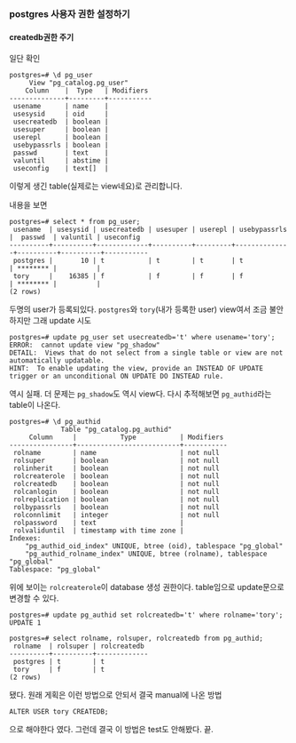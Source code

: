 ### postgres 사용자 권한 설정하기
#### createdb권한 주기

일단 확인
```
postgres=# \d pg_user
     View "pg_catalog.pg_user"
    Column    |  Type   | Modifiers 
--------------+---------+-----------
 usename      | name    | 
 usesysid     | oid     | 
 usecreatedb  | boolean | 
 usesuper     | boolean | 
 userepl      | boolean | 
 usebypassrls | boolean | 
 passwd       | text    | 
 valuntil     | abstime | 
 useconfig    | text[]  | 
```
이렇게 생긴 table(실제로는 view네요)로 관리합니다.

내용을 보면

```
postgres=# select * from pg_user;
 usename  | usesysid | usecreatedb | usesuper | userepl | usebypassrls |  passwd  | valuntil | useconfig 
----------+----------+-------------+----------+---------+--------------+----------+----------+-----------
 postgres |       10 | t           | t        | t       | t            | ******** |          | 
 tory     |    16385 | f           | f        | f       | f            | ******** |          | 
(2 rows)
```
두명의 user가 등록되있다. `postgres`와 `tory`(내가 등록한 user) 
view여서 조금 불안하지만 그래 update 시도
```
postgres=# update pg_user set usecreatedb='t' where usename='tory';
ERROR:  cannot update view "pg_shadow"
DETAIL:  Views that do not select from a single table or view are not automatically updatable.
HINT:  To enable updating the view, provide an INSTEAD OF UPDATE trigger or an unconditional ON UPDATE DO INSTEAD rule.

```
역시 실패. 더 문제는 `pg_shadow`도 역시 view다. 다시 추적해보면 `pg_authid`라는 table이 나온다.
```
postgres=# \d pg_authid
             Table "pg_catalog.pg_authid"
     Column     |           Type           | Modifiers 
----------------+--------------------------+-----------
 rolname        | name                     | not null
 rolsuper       | boolean                  | not null
 rolinherit     | boolean                  | not null
 rolcreaterole  | boolean                  | not null
 rolcreatedb    | boolean                  | not null
 rolcanlogin    | boolean                  | not null
 rolreplication | boolean                  | not null
 rolbypassrls   | boolean                  | not null
 rolconnlimit   | integer                  | not null
 rolpassword    | text                     | 
 rolvaliduntil  | timestamp with time zone | 
Indexes:
    "pg_authid_oid_index" UNIQUE, btree (oid), tablespace "pg_global"
    "pg_authid_rolname_index" UNIQUE, btree (rolname), tablespace "pg_global"
Tablespace: "pg_global"
```
위에 보이는 `rolcreaterole`이 database 생성 권한이다. table임으로 update문으로 변경할 수 있다.
```
postgres=# update pg_authid set rolcreatedb='t' where rolname='tory';
UPDATE 1
```
```
postgres=# select rolname, rolsuper, rolcreatedb from pg_authid;
 rolname  | rolsuper | rolcreatedb 
----------+----------+-------------
 postgres | t        | t
 tory     | f        | t
(2 rows)
```
됐다. 원래 게획은 이런 방법으로 안되서 결국 manual에 나온 방법
```
ALTER USER tory CREATEDB;
```
으로 해야한다 였다. 그런데 결국 이 방법은 test도 안해봤다.
끝.









